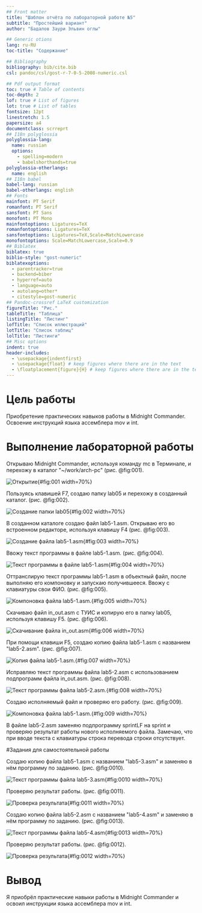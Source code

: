 ```yaml
---
## Front matter
title: "Шаблон отчёта по лабораторной работе №5"
subtitle: "Простейший вариант"
author: "Бадалов Заури Эльвин оглы"

## Generic otions
lang: ru-RU
toc-title: "Содержание"

## Bibliography
bibliography: bib/cite.bib
csl: pandoc/csl/gost-r-7-0-5-2008-numeric.csl

## Pdf output format
toc: true # Table of contents
toc-depth: 2
lof: true # List of figures
lot: true # List of tables
fontsize: 12pt
linestretch: 1.5
papersize: a4
documentclass: scrreprt
## I18n polyglossia
polyglossia-lang:
  name: russian
  options:
	- spelling=modern
	- babelshorthands=true
polyglossia-otherlangs:
  name: english
## I18n babel
babel-lang: russian
babel-otherlangs: english
## Fonts
mainfont: PT Serif
romanfont: PT Serif
sansfont: PT Sans
monofont: PT Mono
mainfontoptions: Ligatures=TeX
romanfontoptions: Ligatures=TeX
sansfontoptions: Ligatures=TeX,Scale=MatchLowercase
monofontoptions: Scale=MatchLowercase,Scale=0.9
## Biblatex
biblatex: true
biblio-style: "gost-numeric"
biblatexoptions:
  - parentracker=true
  - backend=biber
  - hyperref=auto
  - language=auto
  - autolang=other*
  - citestyle=gost-numeric
## Pandoc-crossref LaTeX customization
figureTitle: "Рис."
tableTitle: "Таблица"
listingTitle: "Листинг"
lofTitle: "Список иллюстраций"
lotTitle: "Список таблиц"
lolTitle: "Листинги"
## Misc options
indent: true
header-includes:
  - \usepackage{indentfirst}
  - \usepackage{float} # keep figures where there are in the text
  - \floatplacement{figure}{H} # keep figures where there are in the text
---
```


# Цель работы

Приобретение практических навыков работы в Midnight Commander. Освоение инструкций языка ассемблера mov и int.

# Выполнение лабораторной работы

Открываю Midnight Commander, используя команду mc в Терминале, и перехожу в каталог "~/work/arch-pc" (рис. @fig:001).

![Открытие](image/001.jpg){#fig:001 width=70%}

Пользуясь клавишей F7, создаю папку lab05 и перехожу в созданный каталог. (рис. @fig:002).

![Создание папки lab05](image/002.jpg){#fig:002 width=70%}

В созданном каталоге создаю файл lab5-1.asm. Открываю его во встроенном редакторе, используя клавишу F4 (рис. @fig:003).

![Создание файла lab5-1.asm](image/003.jpg){#fig:003 width=70%}

Ввожу текст программы в файле lab5-1.asm. (рис. @fig:004).

![Текст программы в файле lab5-1.asm](image/00040444.jpg){#fig:004 width=70%}

Оттранслирую текст программы lab5-1.asm в объектный файл, после выполняю его компоновку и запускаю получившееся. Ввожу с клавиатуры свои ФИО. (рис. @fig:005).

![Компоновка файла lab5-1.asm.](image/005.jpg){#fig:005 width=70%}

Скачиваю файл in_out.asm с ТУИС и копирую его в папку lab05, используя клавишу F5. (рис. @fig:006).

![Скачивание файла in_out.asm](image/006.jpg){#fig:006 width=70%}

При помощи клавиши F5, создаю копию файла lab5-1.asm с названием "lab5-2.asm". (рис. @fig:007).

![Копия файла lab5-1.asm.](image/007.jpg){#fig:007 width=70%}

Исправляю текст программы файла lab5-2.asm с использованием подпрограмм файла in_out.asm. (рис. @fig:008).

![Текст программы файла lab5-2.asm.](image/008.jpg){#fig:008 width=70%}

Создаю исполняемый файл и проверяю его работу. (рис. @fig:009).

![Компоновка файла lab5-1.asm.](image/009.jpg){#fig:009 width=70%}

В файле lab5-2.asm заменяю подпрограмму sprintLF на sprint и проверяю результат работы нового исполняемого файла. Замечаю, что при вводе текста с клавиатуры строка перевода строки отсутствует. 

#Задания для самостоятельной работы

Создаю копию файла lab5-1.asm с названием "lab5-3.asm" и заменяю в нём программу по заданию. (рис. @fig:0010).

![Текст программы файла lab5-3.asm](image/0010.jpg){#fig:0010 width=70%} 

Проверяю результат работы. (рис. @fig:0011).

![Проверка результата](image/0011.jpg){#fig:0011 width=70%} 

Создаю копию файла lab5-2.asm с названием  "lab5-4.asm" и заменяю в нём программу по заданию. (рис. @fig:0013).

![Текст программы файла lab5-4.asm](image/0013.jpg){#fig:0013 width=70%} 

Проверяю результат работы. (рис. @fig:0012).

![Проверка результата](image/0012.jpg){#fig:0012 width=70%} 

# Вывод

Я приобрёл практические навыки работы в Midnight Commander и освоил инструкции языка ассемблера mov и int.


